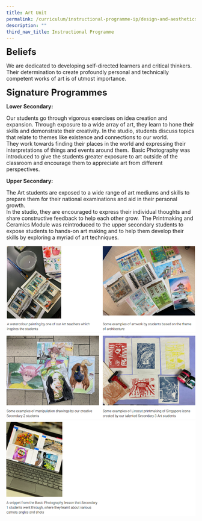 ```yaml
---
title: Art Unit
permalink: /curriculum/instructional-programme-ip/design-and-aesthetics/art-unit/
description: ""
third_nav_title: Instructional Programme
---
```


**<font size=5>Beliefs</font>**

We are dedicated to developing self-directed learners and critical thinkers. Their determination to create profoundly personal and technically competent works of art is of utmost importance. 

  
**<font size=5>Signature Programmes</font>**

**Lower Secondary:** 

Our students go through vigorous exercises on idea creation and expansion. Through exposure to a wide array of art, they learn to hone their skills and demonstrate their creativity. In the studio, students discuss topics that relate to themes like existence and connections to our world.<br>
They work towards finding their places in the world and expressing their interpretations of things and events around them. 
Basic Photography was introduced to give the students greater exposure to art outside of the classroom and encourage them to appreciate art from different perspectives.

**Upper Secondary:** 

The Art students are exposed to a wide range of art mediums and skills to prepare them for their national examinations and aid in their personal growth.<br>
In the studio, they are encouraged to express their individual thoughts and share constructive feedback to help each other grow. 
The Printmaking and Ceramics Module was reintroduced to the upper secondary students to expose students to hands-on art making and to help them develop their skills by exploring a myriad of art techniques.

![](/images/Curriculum/Art%201.png)
![](/images/Curriculum/Art%202.png)
![](/images/Curriculum/Art%203.png)